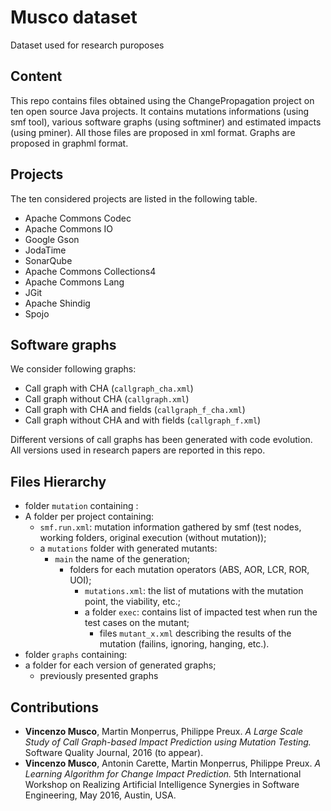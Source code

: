 # Musco dataset
Dataset used for research puroposes

## Content

This repo contains files obtained using the ChangePropagation project on ten open source Java projects. It contains mutations informations (using smf tool), various software graphs (using softminer) and estimated impacts (using pminer). All those files are proposed in xml format. Graphs are proposed in graphml format.

## Projects

The ten considered projects are listed in the following table.

- Apache Commons Codec
- Apache Commons IO
- Google Gson
- JodaTime
- SonarQube
- Apache Commons Collections4
- Apache Commons Lang
- JGit
- Apache Shindig
- Spojo

## Software graphs

We consider following graphs:

- Call graph with CHA (`callgraph_cha.xml`)
- Call graph without CHA (`callgraph.xml`)
- Call graph with CHA and fields (`callgraph_f_cha.xml`)
- Call graph without CHA and with fields (`callgraph_f.xml`)

Different versions of call graphs has been generated with code evolution.
All versions used in research papers are reported in this repo.

## Files Hierarchy
- folder `mutation` containing :
 - A folder per project containing:
   - `smf.run.xml`: mutation information gathered by smf (test nodes, working folders, original execution (without mutation));
   - a `mutations` folder with generated mutants:
     - `main` the name of the generation;
        - folders for each mutation operators (ABS, AOR, LCR, ROR, UOI);
           - `mutations.xml`: the list of mutations with the mutation point, the viability, etc.;
           - a folder `exec`: contains list of impacted test when run the test cases on the mutant;
              - files `mutant_x.xml` describing the results of the mutation (failins, ignoring, hanging, etc.).
- folder `graphs` containing:
 - a folder for each version of generated graphs;
   - previously presented graphs


## Contributions
 * __Vincenzo Musco__, Martin Monperrus, Philippe Preux. *A Large Scale Study of Call Graph-based Impact Prediction using Mutation Testing.* Software Quality Journal, 2016 (to appear). 
 * __Vincenzo Musco__, Antonin Carette, Martin Monperrus, Philippe Preux. *A Learning Algorithm for Change Impact Prediction.* 5th International Workshop on Realizing Artificial Intelligence Synergies in Software Engineering, May 2016, Austin, USA. 
